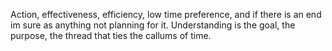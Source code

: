 Action, effectiveness, efficiency, low time preference, and if there is an end im sure as anything not planning for it. 
Understanding is the goal, the purpose, the thread that ties the callums of time.
